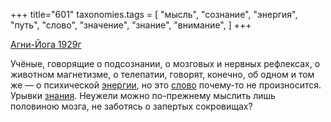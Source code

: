 +++
title="601"
taxonomies.tags = [
 "мысль",
 "сознание",
 "энергия",
 "путь",
 "слово",
 "значение",
 "знание",
 "внимание",
]
+++

[Агни-Йога 1929г](/agni/1929)

Учёные, говорящие о подсознании, о мозговых и нервных рефлексах, о животном магнетизме, о телепатии, говорят, конечно, об одном и том же — о психической [энергии](/tags/энергия), но это [слово](/tags/слово) почему-то не произносится. Урывки [знания](/tags/энергия). Неужели можно по-прежнему мыслить лишь половиною мозга, не заботясь о запертых сокровищах?